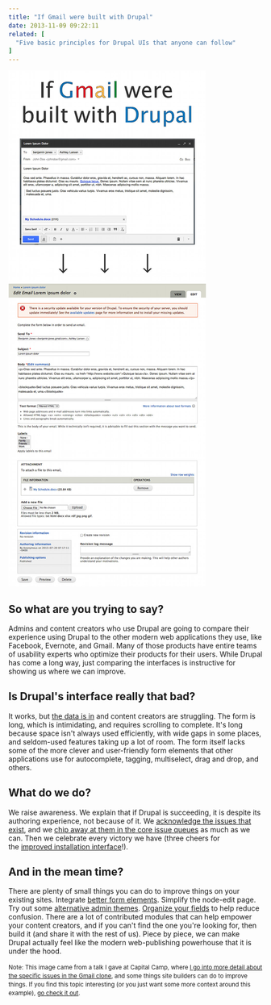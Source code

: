 ```yaml
---
title: "If Gmail were built with Drupal"
date: 2013-11-09 09:22:11
related: [
  "Five basic principles for Drupal UIs that anyone can follow"
]
---
```


![A comparison of the Gmail interface with similar fields in Drupal's interface][1]

 [1]: /assets/images/if-gmail-were-built-with-drupal_sml.jpg

## So what are you trying to say?

Admins and content creators who use Drupal are going to compare their experience using Drupal to the other modern web applications they use, like Facebook, Evernote, and Gmail. Many of those products have entire teams of usability experts who optimize their products for their users. While Drupal has come a long way, just comparing the interfaces is instructive for showing us where we can improve.

## Is Drupal's interface really that bad?

It works, but <a href="http://youtu.be/AfRDvVvkCbY?t=4m49s">the data is in</a> and content creators are struggling. The form is long, which is intimidating, and requires scrolling to complete. It's long because space isn't always used efficiently, with wide gaps in some places, and seldom-used features taking up a lot of room. The form itself lacks some of the more clever and user-friendly form elements that other applications use for autocomplete, tagging, multiselect, drag and drop, and others.

## What do we do?

We raise awareness. We explain that if Drupal is succeeding, it is despite its authoring experience, not because of it. We <a href="http://bojhan.nl/author-ux-known-problems">acknowledge the issues that exist</a>, and we <a href="https://drupal.org/project/issues/search/drupal?issue_tags=usability">chip away at them in the core issue queues</a> as much as we can. Then we celebrate every victory we have (three cheers for the <a href="http://www.youtube.com/watch?v=mpNfenVOhtA">improved installation interface</a>!).

## And in the mean time?

There are plenty of small things you can do to improve things on your existing sites. Integrate <a href="http://bryanbraun.com/2013/08/31/8-ways-to-take-the-pain-out-of-drupals-admin-forms">better form elements</a>. Simplify the node-edit page. Try out some <a href="https://getlevelten.com/blog/kyle-taylor/current-state-drupal-admin-themes">alternative admin themes</a>. <a href="http://bryanbraun.com/2013/06/17/manage-fields-wisely">Organize your fields</a> to help reduce confusion. There are a lot of contributed modules that can help empower your content creators, and if you can't find the one you're looking for, then build it (and share it with the rest of us). Piece by piece, we can make Drupal actually feel like the modern web-publishing powerhouse that it is under the hood.

<small>Note: This image came from a talk I gave at Capital Camp, where <a href="http://youtu.be/772kNhu_Ll4?t=4m10s">I go into more detail about the specific issues in the Gmail clone</a>, and some things site builders can do to improve things. If you find this topic interesting (or you just want some more context around this example), <a href="http://www.youtube.com/watch?v=772kNhu_Ll4">go check it out</a>.</small>
